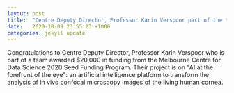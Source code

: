 ```yaml
---
layout: post
title:  "Centre Deputy Director, Professor Karin Verspoor part of the team awarded funding from the MCDS 2020 Seed Funding Program "
date:   2020-10-09 23:55:23 +1000
categories: jekyll update
---
```

Congratulations to Centre Deputy Director, Professor Karin Verspoor who is part of a team awarded $20,000 in funding from the Melbourne Centre for Data Science 2020 Seed Funding Program. Their project is on "AI at the forefront of the eye": an artificial intelligence platform to transform the analysis of in vivo confocal microscopy images of the living human cornea.

